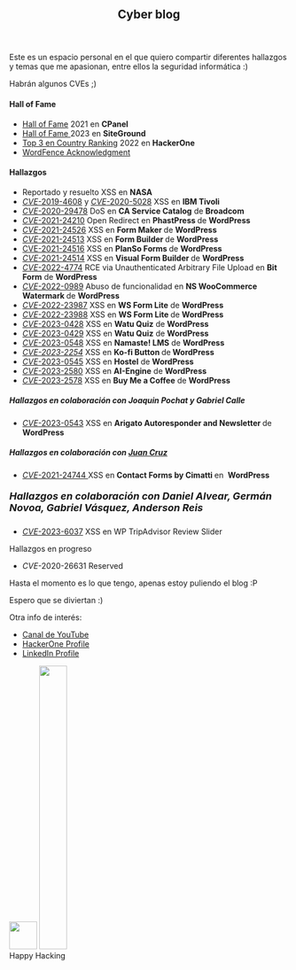 <article id="post-2" class="post-2 page type-page status-publish has-post-thumbnail" itemtype="https://schema.org/CreativeWork" itemscope="">
  <div class="inside-article">
    <header class="entry-header">
      <h1 class="entry-title" itemprop="headline">Cyber blog</h1>
    </header>
    <div class="entry-content" itemprop="text">
      <p>Este es un espacio personal en el que quiero compartir diferentes hallazgos y temas que me apasionan, entre ellos la seguridad informática :)</p>
      <p>Habrán algunos CVEs ;)</p>
      <h4 class="wp-block-heading">Hall of Fame</h4>
      <ul class="wp-block-list">
        <li><a rel="noreferrer noopener" href="https://cpanel.net/cpanel-security-hall-of-fame/" data-type="URL" data-id="https://cpanel.net/cpanel-security-hall-of-fame/" target="_blank">Hall of Fame</a> 2021 en <strong>CPanel</strong></li>
        <li><a href="https://es.siteground.com/viewtos/responsible_disclosure_policy?scid=&amp;lang=es_ES" target="_blank" rel="noreferrer noopener">Hall of Fame </a>2023 en <strong>SiteGround</strong></li>
        <li><a rel="noreferrer noopener" href="https://hackerone.com/leaderboard/country?year=2022&amp;country=CO" target="_blank">Top 3 en Country Ranking</a> 2022 en <strong>HackerOne</strong></li>
        <li><a href="https://www.wordfence.com/threat-intel/vulnerabilities/researchers/felipe-restrepo-rodriguez">WordFence Acknowledgment </a></li>
      </ul>
      <h4 class="wp-block-heading" id="hallazgos">Hallazgos</h4>
      <ul class="wp-block-list">
        <li>Reportado y resuelto XSS en <strong>NASA</strong></li>
        <li><a rel="noreferrer noopener" href="https://www.ibm.com/support/pages/security-bulletin-ibm-workload-scheduler-vulnerable-cve-2019-4608-and-cve-2020-5028" target="_blank"><em>CVE</em>-2019-4608</a> y <a rel="noreferrer noopener" href="https://www.ibm.com/support/pages/security-bulletin-ibm-workload-scheduler-vulnerable-cve-2019-4608-and-cve-2020-5028" target="_blank"><em>CVE</em>-2020-5028</a> XSS en <strong>IBM Tivoli</strong></li>
        <li><a rel="noreferrer noopener" href="https://support.broadcom.com/security-advisory/content/security-advisories/CA20201215-01-Security-Notice-for-CA-Service-Catalog/ESDSA16810" target="_blank"><em>CVE</em>-2020-29478</a> DoS en <strong>CA Service Catalog</strong> de <strong>Broadcom</strong></li>
        <li><a rel="noreferrer noopener" href="https://wpscan.com/vulnerability/9b3c5412-8699-49e8-b60c-20d2085857fb" target="_blank"><em>CVE</em>-2021-24210</a> Open Redirect en <strong>PhastPress </strong>de <strong>WordPress</strong></li>
        <li><a rel="noreferrer noopener" href="https://wpscan.com/vulnerability/17287d8a-ba27-42dc-9370-a931ef404995" target="_blank"><em>CVE</em>-2021-24526</a> XSS en <strong>Form Maker </strong>de <strong>WordPress</strong></li>
        <li><a rel="noreferrer noopener" href="https://wpscan.com/vulnerability/a1dc0ea9-51dd-43c3-bfd9-c5106193aeb6" data-type="URL" data-id="https://wpscan.com/vulnerability/a1dc0ea9-51dd-43c3-bfd9-c5106193aeb6" target="_blank"><em>CVE</em>-2021-24513</a> XSS en <strong>Form Builder </strong>de <strong>WordPress</strong></li>
        <li><a rel="noreferrer noopener" href="https://wpscan.com/vulnerability/88d70e35-4c22-4bc7-b1a5-24068d55257c" target="_blank">CVE-2021-24516</a> XSS en <strong>PlanSo Forms </strong>de <strong>WordPress</strong></li>
        <li><a rel="noreferrer noopener" href="https://wpscan.com/vulnerability/0afa78d3-2403-4e0c-8f16-5b7874b03cd2" target="_blank"><em>CVE</em>-2021-24514</a> XSS en <strong>Visual Form Builder </strong>de <strong>WordPress</strong></li>
        <li><a href="https://wpscan.com/vulnerability/2ae5c375-a6a0-4c0b-a9ef-e4d2a28bce5e" data-type="URL" data-id="https://wpscan.com/vulnerability/2ae5c375-a6a0-4c0b-a9ef-e4d2a28bce5e" target="_blank" rel="noreferrer noopener"><em>CVE</em>-2022-4774</a> RCE via Unauthenticated Arbitrary File Upload en <strong>Bit Form</strong> de <strong>WordPress</strong></li>
        <li><a rel="noreferrer noopener" href="https://wpscan.com/vulnerability/a6bfc150-8e3f-4b2d-a6e1-09406af41dd4" target="_blank"><em>CVE</em>-2022-0989</a> Abuso de funcionalidad en <strong>NS WooCommerce Watermark </strong>de <strong>WordPress</strong></li>
        <li><a rel="noreferrer noopener" href="https://wpscan.com/vulnerability/1697351b-c201-4e85-891e-94fdccbdfb55" target="_blank"><em>CVE</em>-2022-23987</a> XSS en <strong>WS Form Lite</strong> de <strong>WordPress</strong></li>
        <li><a rel="noreferrer noopener" href="https://wpscan.com/vulnerability/9d5738f9-9a2e-4878-8a03-745894420bf6" target="_blank"><em>CVE</em>-2022-23988</a> XSS en <strong>WS Form Lite </strong>de <strong>WordPress</strong></li>
        <li><a rel="noreferrer noopener" href="https://wpscan.com/vulnerability/c933460b-f77d-4986-9f5a-32d9f3f8b412" target="_blank"><em>CVE</em>-2023-0428</a> XSS en <strong>Watu Quiz</strong> de <strong>WordPress</strong></li>
        <li><a rel="noreferrer noopener" href="https://wpscan.com/vulnerability/67d84549-d368-4504-9fa9-b1fce63cb967" target="_blank"><em>CVE</em>-2023-0429</a> XSS en <strong>Watu Quiz</strong> de <strong>WordPress</strong></li>
        <li><a rel="noreferrer noopener" href="https://cve.mitre.org/cgi-bin/cvename.cgi?name=CVE-2023-0548" target="_blank"><em>CVE</em>-2023-0548</a> XSS en <strong>Namaste! LMS</strong> de <strong>WordPress</strong></li>
        <li><em><a href="http://CVE-2023-0545https://wpscan.com/vulnerability/b604afc8-61d0-4e98-8950-f3d29f9e9ee1" target="_blank" rel="noreferrer noopener">CVE-2023-2254</a></em> XSS en <strong>Ko-fi Button </strong>de<strong> WordPress</strong></li>
        <li><a rel="noreferrer noopener" href="https://cve.mitre.org/cgi-bin/cvename.cgi?name=CVE-2023-0545" target="_blank"><em>CVE</em>-2023-0545</a> XSS en <strong>Hostel</strong> de <strong>WordPress</strong></li>
        <li><a href="https://wpscan.com/vulnerability/7ee1efb1-9969-40b2-8ab2-ea427091bbd8" target="_blank" rel="noreferrer noopener"><em>CVE</em>-2023-2580</a> XSS en <strong>AI-Engine</strong> de <strong>WordPress</strong></li>
        <li><a href="https://wpscan.com/vulnerability/4dad1c0d-bcf9-4486-bd8e-387ac8e6c892" target="_blank" rel="noreferrer noopener"><em>CVE</em>-2023-2578</a> XSS en <strong>Buy Me a Coffee</strong> de <strong>WordPress</strong></li>
      </ul>
      <h5 class="wp-block-heading">Hallazgos en colaboración con Joaquin Pochat y Gabriel Calle</h5>
      <ul class="wp-block-list">
        <li><a rel="noreferrer noopener" href="https://cve.mitre.org/cgi-bin/cvename.cgi?name=CVE-2023-0543" target="_blank"><em>CVE</em>-2023-0543</a> XSS en <strong>Arigato Autoresponder and Newsletter </strong>de <strong>WordPress</strong></li>
      </ul>
      <h5 class="wp-block-heading has-medium-font-size" id="hallazgos-en-colaboracion-con-juan-cruz">Hallazgos en colaboración con <a rel="noreferrer noopener" href="https://juansec.github.io/" target="_blank">Juan Cruz</a></h5>
      <ul class="wp-block-list">
        <li><a href="https://wpscan.com/vulnerability/702a4283-1fd6-4186-9db7-6ad387d714ea" target="_blank" rel="noreferrer noopener"><em>CVE</em>-2021-24744 </a>XSS en <strong>Contact Forms by Cimatti </strong>en &nbsp;<strong>WordPress</strong></li>
      </ul>
      <h5 class="wp-block-heading has-medium-font-size"><span style="font-family: Inter, sans-serif;font-size: 18px">Hallazgos en colaboración con Daniel Alvear, Germán Novoa, Gabriel Vásquez, Anderson Reis</span></h5>
      <ul class="wp-block-list">
        <li><a href="https://wpscan.com/vulnerability/753df046-9fd7-4d15-9114-45cde6d6539b/"><em>CVE</em>-2023-6037</a> XSS en WP TripAdvisor Review Slider</li>
      </ul>
      <p class="has-medium-font-size">Hallazgos en progreso</p>
      <ul class="wp-block-list">
        <li><em>CVE</em>-2020-26631 Reserved</li>
      </ul>
      <p>Hasta el momento es lo que tengo, apenas estoy puliendo el blog :P</p>
      <p>Espero que se diviertan :)</p>
      <p>Otra info de interés:</p>
      <ul class="wp-block-list">
        <li><a rel="noreferrer noopener" href="https://www.youtube.com/playlist?list=PLG8BBKeuZziuQKE_xHtQbinoGzjOrALCY" target="_blank">Canal de YouTube</a></li>
        <li><a rel="noreferrer noopener" href="https://hackerone.com/pfelilpe" target="_blank">HackerOne Profile</a></li>
        <li><a href="https://www.linkedin.com/in/felipe-restrepo-rodriguez/" target="_blank" rel="noreferrer noopener">LinkedIn Profile</a></li>
      </ul>
      <p class="has-text-align-center">
        <img decoding="async" class="wp-image-29 lazyloaded" style="width: 50px" src="https://pfelilpe.com/wp-content/uploads/2021/03/cropped-batman.png" data-src="https://pfelilpe.com/wp-content/uploads/2021/03/cropped-batman.png" alt="">
        <noscript>
          <img fetchpriority="high" decoding="async" width="512" height="512" class="wp-image-29 lazyload" style="width: 50px" src="https://pfelilpe.com/wp-content/uploads/2021/03/cropped-batman.png" alt="" srcset="https://www.pfelilpe.com/wp-content/uploads/2021/03/cropped-batman.png 512w, https://www.pfelilpe.com/wp-content/uploads/2021/03/cropped-batman-300x300.png 300w, https://www.pfelilpe.com/wp-content/uploads/2021/03/cropped-batman-150x150.png 150w, https://www.pfelilpe.com/wp-content/uploads/2021/03/cropped-batman-100x100.png 100w, https://www.pfelilpe.com/wp-content/uploads/2021/03/cropped-batman-270x270.png 270w, https://www.pfelilpe.com/wp-content/uploads/2021/03/cropped-batman-192x192.png 192w, https://www.pfelilpe.com/wp-content/uploads/2021/03/cropped-batman-180x180.png 180w, https://www.pfelilpe.com/wp-content/uploads/2021/03/cropped-batman-32x32.png 32w" sizes="(max-width: 512px) 100vw, 512px" />
        </noscript>
        <br>Happy Hacking
      </p>
    </div>
  </div>
</article>

